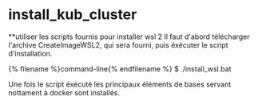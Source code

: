 # install_kub_cluster
**utiliser les scripts fournis pour installer wsl 2
Il faut d'abord télécharger l'archive CreateImageWSL2, qui sera fourni, puis éxécuter le script d'installation.

{% filename %}command-line{% endfilename %}
$ ./install_wsl.bat

Une fois le script éxécuté les principaux éléments de bases servant nottament à docker sont installés.
